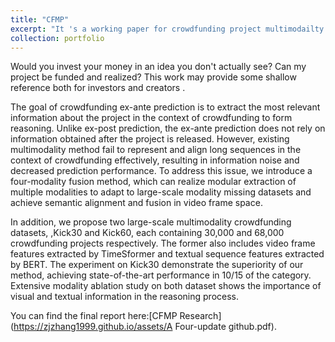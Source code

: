 ```yaml
---
title: "CFMP"
excerpt: "It 's a working paper for crowdfunding project multimodailty reasoning.<br/><img src='/images/cfmp.png'>"
collection: portfolio
---
```


<!--hi world-->




Would you invest your money in an idea you don't actually see? Can my project be funded and realized? This work may provide some shallow reference both for investors and creators .

The goal of crowdfunding ex-ante prediction is to extract the most relevant information about the project in the context of crowdfunding to form reasoning. Unlike ex-post prediction, the ex-ante prediction does not rely on information obtained after the project is released. However, existing multimodality method fail to represent and align long sequences in the context of crowdfunding effectively, resulting in information noise and decreased prediction performance. To address this issue, we introduce a four-modality fusion method, which can realize modular extraction of multiple modalities to adapt to large-scale modality missing datasets and achieve semantic alignment and fusion in video frame space.

In addition, we propose two large-scale multimodality crowdfunding datasets, ,Kick30 and Kick60, each containing 30,000 and 68,000 crowdfunding projects respectively. The former also includes video frame features extracted by TimeSformer and textual sequence features extracted by BERT. The experiment on Kick30 demonstrate the superiority of our method, achieving state-of-the-art performance in 10/15 of the category. Extensive modality ablation study on both dataset shows the importance of visual and textual information in the reasoning process.

You can find the final report here:[CFMP Research](https://zjzhang1999.github.io/assets/A Four-update github.pdf).




